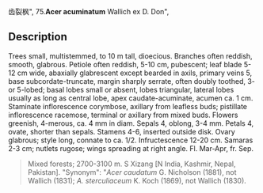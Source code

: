 齿裂枫",
75.**Acer acuminatum** Wallich ex D. Don",

## Description
Trees small, multistemmed, to 10 m tall, dioecious. Branches often reddish, smooth, glabrous. Petiole often reddish, 5-10 cm, pubescent; leaf blade 5-12 cm wide, abaxially glabrescent except bearded in axils, primary veins 5, base subcordate-truncate, margin sharply serrate, often doubly toothed, 3- or 5-lobed; basal lobes small or absent, lobes triangular, lateral lobes usually as long as central lobe, apex caudate-acuminate, acumen ca. 1 cm. Staminate inflorescence corymbose, axillary from leafless buds; pistillate inflorescence racemose, terminal or axillary from mixed buds. Flowers greenish, 4-merous, ca. 4 mm in diam. Sepals 4, oblong, 3-4 mm. Petals 4, ovate, shorter than sepals. Stamens 4-6, inserted outside disk. Ovary glabrous; style long, connate to ca. 1/2. Infructescence 12-20 cm. Samaras 2-3 cm; nutlets rugose; wings spreading at right angle. Fl. Mar-Apr, fr. Sep.

> Mixed forests; 2700-3100 m. S Xizang [N India, Kashmir, Nepal, Pakistan].
  "Synonym": "*Acer caudatum* G. Nicholson (1881), not Wallich (1831); *A. sterculiaceum* K. Koch (1869), not Wallich (1830).
